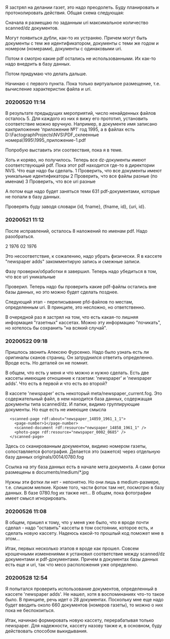 Я застрял на делании газет, это надо преодолеть. Буду планировать и протоколировать действия. 
Общая схема следующая:

Сначала я размещаю по заданным uri максимальное количество scanned/dz документов. 

Могут появиться дубли, как-то их устраняю. Причем могут быть документы с тем же идентификатором,
документы с теми же годом и номером (номерами), документы с одинаковыми uri.

Потом я смотрю какие pdf остались не использованными. Их как-то надо внедрить в базу данных. 

Потом придумаю что делать дальше. 

Начинаю с первого пункта. Пока только виртуальное размещение, т.е. вычисление характеристик файла
и uri.

### 20200520 11:14
В результате предыдущих мероприятий, число ненайденных файлов осталось 5. Для каждого из них я вижу
его прототип, установить соответствие можно вручную. Например, в документе имя записано какприложение 
'приложение №1' год 1995, а в файлах есть  
D:\FactographProjects\NVS\PDF_склеенные номера\1995\1995_приложение-1.pdf

Попробую выставить эти соотвествия, пока я в теме. 

Хоть и коряво, но получилось. Теперь все dz-документы имеют соответствующий pdf. Пока этот pdf 
находится где-то в директории NVS. Что еще надо бы сделать. 
1 Проверить, что все документы имеют уникальные идентификаторы
2 Проверить, что все файлы разные (по именам)
3 Проверить, что все uri разные

А потом еще надо будет заняться теми 631 pdf-документами, которые не попали в базу данных.

Проверять буду заводя словари {id, fname}, {fname, id}, {uri, id}.

### 20200521 11:12
После исправлений, осталось 8 наложений по именам pdf. Надо разобраться. 

  <document rdf:about="newspaper_28775">
    <name>2</name>
    <iisstore documenttype="scanned/dz" uri="iiss://newspaper@iis.nsk.su/0015/0137" />
    <from-date>1976</from-date>
  </document>
  <document rdf:about="newspaper adds_1105">
    <name>02</name>
    <from-date>1976</from-date>
    <iisstore documenttype="scanned/dz" uri="iiss://newspaper adds@iis.nsk.su/0001/0156" />
  </document>

Это несоответствие, к сожалению, надо убрать физически. Я в кассете "newspaper adds"
закомментирую запись и смежные записи.

Фазу проверки/обработки я завершил. Теперь надо убедиться в том, что все uri уникальные

Проверил. Теперь надо бы проверить какие pdf-файлы остались вне базы данных, но это можно будет
сделать позднее.

Следующий этап - переписывание pfd-файлов по местам, определенным uri. В принципе, это несложно,
но ответственно. 

В очередной раз я застрял  на том, что есть какая-то лишняя информация  "газетных" кассетах. Можно эту информацию "почикать", но хотелось бы сохранить "на всякий случай".

### 20200522 09:18
Пришлось звонить Алексею Фурсенко. Надо было узнать есть ли оригиналы сканов страниц. Он затруднился ответить определенно. Вроде есть. Но деталей он не помнит. 

В общем, что есть у меня и что можно и нужно сделать. Есть две кассеты имеющие отношение к газетам: 'newspaper' и 'newspaper adds'. Что есть в первой и что есть во второй?

В кассете 'newspaper' есть некоторый meta/newspaper_current.fog. Это содержательный файл, в нем находится база данных, содержащая документы типа scanned/dz. И папки, видимо группирующие документы. Но еще есть не имеющие смысла  
```
  <scanned-page rdf:about="newspaper_14859_1961_1_1">
    <page-number>1</page-number>
    <scanned-document rdf:resource="newspaper_14858_1961_1" />
    <photo-page rdf:resource="newspaper_0002_0685" />
  </scanned-page>
```
Здесь со сканированным документом, видимо номером газеты, сопоставляется фотография. Делается это (кажется) через отдельную базу данных originals/0014/0780.fog

Ссылка на эту база данных есть в начале мета документа. А сами фотки размещены в documents/medium/*.jpg

Нужны эти фотки ли нет - непонятно. Но они лишь в medium-размере, т.е. слишком мелкие.
Кроме того, части фоток там нет, посмотрю в базу данных. В базе 0780.fog их также нет... В общем, пока фотографии имеет смысл игнорировать. 

### 20200526 11:08
В общем, пришел к тому, что у меня уже было, что я вроде почти сделал - надо "оставить" кассеты в том состоянии, которое есть, и сделать новую кассету. Надеюсь какой-то прошлый код поможет мне в этом...

Итак, первых несколько этапов я вроде как прошел. Совсем крошечными изменениями я установил соответствие между scanned/dz документами и pdf-документами. Причем в документах базы данных есть еще и uri, так что месо расположения уже определено. 

### 20200528 12:54
Я попытался проверить использование документов, определенный в кассете 'newspaper adds'. Не нашел, хотя в воспоминаниях что-то такое было. В принципе, речь идет о 28 документах. Поскольку мне еще надо будет вводить около 660 документов (номеров газеты), то можно о них пока не беспокоиться. 

Итак, начинаю формировать новую кассету, перерабатывая только newspaper. Для надежности, кассету назову также и, в основном, буду действовать способом выкидывания. 

